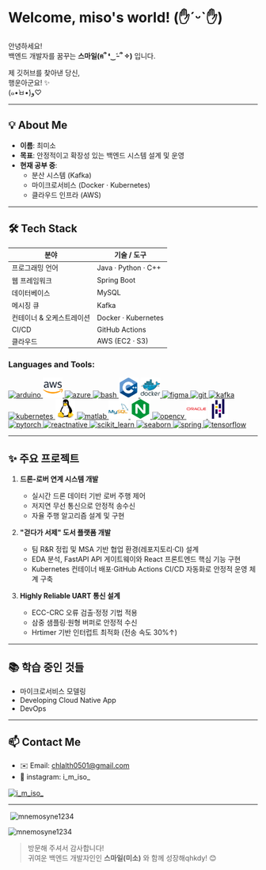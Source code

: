 # Welcome, miso's world! (✋ˊᵕˋ✋)

안녕하세요!  
백엔드 개발자를 꿈꾸는 **스마일(ฅ՞ ❛‿˂̵ ՞ ✧)** 입니다.  

제 깃허브를 찾아낸 당신,  
행운아군요! ✨  
(๑•̀ㅂ•́)و♡

---

## 💡 About Me
- **이름**: 최미소  
- **목표**: 안정적이고 확장성 있는 백엔드 시스템 설계 및 운영  
- **현재 공부 중**:  
  - 분산 시스템 (Kafka)  
  - 마이크로서비스 (Docker · Kubernetes)  
  - 클라우드 인프라 (AWS)

---

## 🛠️ Tech Stack
| 분야            | 기술 / 도구               |
| --------------- | ------------------------- |
| 프로그래밍 언어 | Java · Python · C++       |
| 웹 프레임워크   | Spring Boot               |
| 데이터베이스    | MySQL                     |
| 메시징 큐       | Kafka                     |
| 컨테이너 & 오케스트레이션 | Docker · Kubernetes |
| CI/CD           | GitHub Actions            |
| 클라우드        | AWS (EC2 · S3)            |


<h3 align="left">Languages and Tools:</h3>
<p align="left"> <a href="https://www.arduino.cc/" target="_blank" rel="noreferrer"> <img src="https://cdn.worldvectorlogo.com/logos/arduino-1.svg" alt="arduino" width="40" height="40"/> </a> <a href="https://aws.amazon.com" target="_blank" rel="noreferrer"> <img src="https://raw.githubusercontent.com/devicons/devicon/master/icons/amazonwebservices/amazonwebservices-original-wordmark.svg" alt="aws" width="40" height="40"/> </a> <a href="https://azure.microsoft.com/en-in/" target="_blank" rel="noreferrer"> <img src="https://www.vectorlogo.zone/logos/microsoft_azure/microsoft_azure-icon.svg" alt="azure" width="40" height="40"/> </a> <a href="https://www.gnu.org/software/bash/" target="_blank" rel="noreferrer"> <img src="https://www.vectorlogo.zone/logos/gnu_bash/gnu_bash-icon.svg" alt="bash" width="40" height="40"/> </a> <a href="https://www.w3schools.com/cpp/" target="_blank" rel="noreferrer"> <img src="https://raw.githubusercontent.com/devicons/devicon/master/icons/cplusplus/cplusplus-original.svg" alt="cplusplus" width="40" height="40"/> </a> <a href="https://www.docker.com/" target="_blank" rel="noreferrer"> <img src="https://raw.githubusercontent.com/devicons/devicon/master/icons/docker/docker-original-wordmark.svg" alt="docker" width="40" height="40"/> </a> <a href="https://www.figma.com/" target="_blank" rel="noreferrer"> <img src="https://www.vectorlogo.zone/logos/figma/figma-icon.svg" alt="figma" width="40" height="40"/> </a> <a href="https://git-scm.com/" target="_blank" rel="noreferrer"> <img src="https://www.vectorlogo.zone/logos/git-scm/git-scm-icon.svg" alt="git" width="40" height="40"/> </a> <a href="https://kafka.apache.org/" target="_blank" rel="noreferrer"> <img src="https://www.vectorlogo.zone/logos/apache_kafka/apache_kafka-icon.svg" alt="kafka" width="40" height="40"/> </a> <a href="https://kubernetes.io" target="_blank" rel="noreferrer"> <img src="https://www.vectorlogo.zone/logos/kubernetes/kubernetes-icon.svg" alt="kubernetes" width="40" height="40"/> </a> <a href="https://www.linux.org/" target="_blank" rel="noreferrer"> <img src="https://raw.githubusercontent.com/devicons/devicon/master/icons/linux/linux-original.svg" alt="linux" width="40" height="40"/> </a> <a href="https://www.mathworks.com/" target="_blank" rel="noreferrer"> <img src="https://upload.wikimedia.org/wikipedia/commons/2/21/Matlab_Logo.png" alt="matlab" width="40" height="40"/> </a> <a href="https://www.mysql.com/" target="_blank" rel="noreferrer"> <img src="https://raw.githubusercontent.com/devicons/devicon/master/icons/mysql/mysql-original-wordmark.svg" alt="mysql" width="40" height="40"/> </a> <a href="https://www.nginx.com" target="_blank" rel="noreferrer"> <img src="https://raw.githubusercontent.com/devicons/devicon/master/icons/nginx/nginx-original.svg" alt="nginx" width="40" height="40"/> </a> <a href="https://opencv.org/" target="_blank" rel="noreferrer"> <img src="https://www.vectorlogo.zone/logos/opencv/opencv-icon.svg" alt="opencv" width="40" height="40"/> </a> <a href="https://www.oracle.com/" target="_blank" rel="noreferrer"> <img src="https://raw.githubusercontent.com/devicons/devicon/master/icons/oracle/oracle-original.svg" alt="oracle" width="40" height="40"/> </a> <a href="https://pandas.pydata.org/" target="_blank" rel="noreferrer"> <img src="https://raw.githubusercontent.com/devicons/devicon/2ae2a900d2f041da66e950e4d48052658d850630/icons/pandas/pandas-original.svg" alt="pandas" width="40" height="40"/> </a> <a href="https://pytorch.org/" target="_blank" rel="noreferrer"> <img src="https://www.vectorlogo.zone/logos/pytorch/pytorch-icon.svg" alt="pytorch" width="40" height="40"/> </a> <a href="https://reactnative.dev/" target="_blank" rel="noreferrer"> <img src="https://reactnative.dev/img/header_logo.svg" alt="reactnative" width="40" height="40"/> </a> <a href="https://scikit-learn.org/" target="_blank" rel="noreferrer"> <img src="https://upload.wikimedia.org/wikipedia/commons/0/05/Scikit_learn_logo_small.svg" alt="scikit_learn" width="40" height="40"/> </a> <a href="https://seaborn.pydata.org/" target="_blank" rel="noreferrer"> <img src="https://seaborn.pydata.org/_images/logo-mark-lightbg.svg" alt="seaborn" width="40" height="40"/> </a> <a href="https://spring.io/" target="_blank" rel="noreferrer"> <img src="https://www.vectorlogo.zone/logos/springio/springio-icon.svg" alt="spring" width="40" height="40"/> </a> <a href="https://www.tensorflow.org" target="_blank" rel="noreferrer"> <img src="https://www.vectorlogo.zone/logos/tensorflow/tensorflow-icon.svg" alt="tensorflow" width="40" height="40"/> </a> </p>


---

## ✨ 주요 프로젝트

1. **드론-로버 연계 시스템 개발**  
   - 실시간 드론 데이터 기반 로버 주행 제어  
   - 저지연 무선 통신으로 안정적 송수신  
   - 자율 주행 알고리즘 설계 및 구현  

2. **"걷다가 서제" 도서 플랫폼 개발**
   - 팀 R&R 정립 및 MSA 기반 협업 환경(레포지토리·CI) 설계
   - EDA 분석, FastAPI API 게이트웨이와 React 프론트엔드 핵심 기능 구현
   - Kubernetes 컨테이너 배포·GitHub Actions CI/CD 자동화로 안정적 운영 체계 구축 

3. **Highly Reliable UART 통신 설계**  
   - ECC-CRC 오류 검출·정정 기법 적용  
   - 삼중 샘플링·원형 버퍼로 안정적 수신  
   - Hrtimer 기반 인터럽트 최적화 (전송 속도 30%↑)

---

## 📚 학습 중인 것들  
- 마이크로서비스 모델링  
- Developing Cloud Native App  
- DevOps

---

## 📫 Contact Me
- ✉️ Email: chlalth0501@gmail.com  
- 📸 instagram: i_m_iso_
<p align="left"><a href="https://instagram.com/i_m_iso_" target="blank"><img align="center" src="https://raw.githubusercontent.com/rahuldkjain/github-profile-readme-generator/master/src/images/icons/Social/instagram.svg" alt="i_m_iso_" height="30" width="40" /></a>
</p>

---


<p>&nbsp;<img align="center" src="https://github-readme-stats.vercel.app/api?username=mnemosyne1234&show_icons=true&locale=en" alt="mnemosyne1234" /></p>


<p align="left"> <img src="https://komarev.com/ghpvc/?username=mnemosyne1234&label=Profile%20views&color=0e75b6&style=flat" alt="mnemosyne1234" /> </p>





> 방문해 주셔서 감사합니다!  
> 귀여운 백엔드 개발자인인 **스마일(미소)** 와 함께 성장해qhkdy! 😊  

